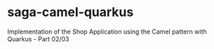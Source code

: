 # saga-camel-quarkus
Implementation of the Shop Application using the Camel pattern with Quarkus - Part 02/03
